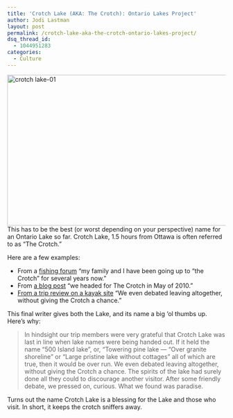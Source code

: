 ```yaml
---
title: 'Crotch Lake (AKA: The Crotch): Ontario Lakes Project'
author: Jodi Lastman
layout: post
permalink: /crotch-lake-aka-the-crotch-ontario-lakes-project/
dsq_thread_id:
  - 1044951283
categories:
  - Culture
---
```

<a href="http://hypenotic.com/ontario-lakes-project/10389/crotch-lake-aka-the-crotch-ontario-lakes-project/attachment/crotch-lake-01" rel="attachment wp-att-10402"><img class="alignnone size-medium wp-image-10402" alt="crotch lake-01" src="http://hypenotic.com/wordpress/wp-content/uploads/2013/01/crotch-lake-01-580x348.png" width="580" height="348" /></a>  
This has to be the best (or worst depending on your perspective) name for an Ontario Lake so far. Crotch Lake, 1.5 hours from Ottawa is often referred to as &#8220;The Crotch.&#8221;

Here are a few examples:

*   From a [fishing forum][1] &#8220;my family and I have been going up to &#8220;the Crotch&#8221; for several years now.&#8221;
*   From [a blog post][2] &#8220;we headed for The Crotch in May of 2010.&#8221;
*   [From a trip review on a kayak site][3] &#8220;We even debated leaving altogether, without giving the Crotch a chance.&#8221;

This final writer gives both the Lake, and its name a big &#8216;ol thumbs up. Here&#8217;s why:

> In hindsight our trip members were very grateful that Crotch Lake was last in line when lake names were being handed out. If it held the name &#8220;500 Island lake&#8221;, or, &#8220;Towering pine lake &#8212; &#8220;Over granite shoreline&#8221; or &#8220;Large pristine lake without cottages&#8221; all of which are true, then it would be over run. We even debated leaving altogether, without giving the Crotch a chance. The spirits of the lake had surely done all they could to discourage another visitor. After some friendly debate, we pressed on, curious. What we found was paradise.

Turns out the name Crotch Lake is a blessing for the Lake and those who visit. In short, it keeps the crotch sniffers away.

 [1]: http://www.lakeontariounited.com/fishing/viewtopic.php?f=6&t=18869
 [2]: http://www.tinboattravels.com/crotch-lake-ontario-2010.html
 [3]: http://www.trailpeak.com/trail-Crotch-Lake-Kayak-Canoe-near-Ottawa-ON-3190